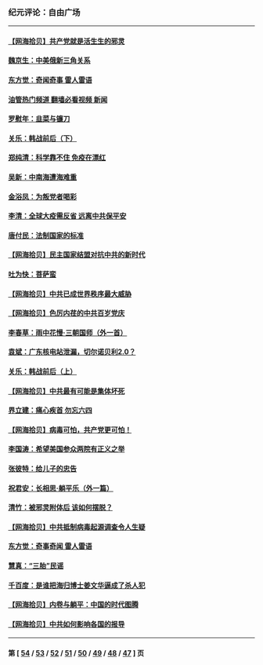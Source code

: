 ### 纪元评论：自由广场
---
#### [【网海拾贝】共产党就是活生生的邪灵](../../pages/nsc993/n13036627.md?06220330) 
#### [魏京生：中美俄新三角关系](../../pages/nsc993/n13035986.md?06220330) 
#### [东方觉：奇闻奇事 雷人雷语](../../pages/nsc993/n13035878.md?06220330) 
#### [油管热门频道 翻墙必看视频 新闻](ok?06220330)
#### [罗慰年：韭菜与镰刀](../../pages/nsc993/n13034374.md?06220330) 
#### [关乐：韩战前后（下）](../../pages/nsc993/n13034113.md?06220330) 
#### [郑纯清：科学靠不住 免疫在漂红](../../pages/nsc993/n13034093.md?06220330) 
#### [吴新：中南海遭海难重](../../pages/nsc993/n13034084.md?06220330) 
#### [金浴凤：为叛党者喝彩](../../pages/nsc993/n13034058.md?06220330) 
#### [李清：全球大疫需反省 远离中共保平安](../../pages/nsc993/n13033784.md?06220330) 
#### [唐付民：法制国家的标准](../../pages/nsc993/n13032944.md?06220330) 
#### [【网海拾贝】民主国家结盟对抗中共的新时代](../../pages/nsc993/n13031717.md?06220330) 
#### [吐为快：菩萨蛮](../../pages/nsc993/n13030033.md?06220330) 
#### [【网海拾贝】中共已成世界秩序最大威胁](../../pages/nsc993/n13028138.md?06220330) 
#### [【网海拾贝】色厉内荏的中共百岁党庆](../../pages/nsc993/n13025582.md?06220330) 
#### [李春草：雨中花慢‧三朝国师（外一首）](../../pages/nsc993/n13025567.md?06220330) 
#### [袁斌：广东核电站泄漏，切尔诺贝利2.0？](../../pages/nsc993/n13025475.md?06220330) 
#### [关乐：韩战前后（上）](../../pages/nsc993/n13025387.md?06220330) 
#### [【网海拾贝】中共最有可能是集体坏死](../../pages/nsc993/n13023101.md?06220330) 
#### [界立建：痛心疾首 勿忘六四](../../pages/nsc993/n13022339.md?06220330) 
#### [【网海拾贝】病毒可怕，共产党更可怕！](../../pages/nsc993/n13020728.md?06220330) 
#### [李国涛：希望美国参众两院有正义之举](../../pages/nsc993/n13020674.md?06220330) 
#### [张彼特：给儿子的忠告](../../pages/nsc993/n13018934.md?06220330) 
#### [祝君安：长相思‧躺平乐（外一篇）](../../pages/nsc993/n13018923.md?06220330) 
#### [清竹：被邪灵附体后 该如何摆脱？](../../pages/nsc993/n13018877.md?06220330) 
#### [【网海拾贝】中共抵制病毒起源调查令人生疑](../../pages/nsc993/n13017785.md?06220330) 
#### [东方觉：奇事奇闻 雷人雷语](../../pages/nsc993/n13017577.md?06220330) 
#### [慧真：“三胎”民谣](../../pages/nsc993/n13017394.md?06220330) 
#### [千百度：是谁把海归博士姜文华逼成了杀人犯](../../pages/nsc993/n13015218.md?06220330) 
#### [【网海拾贝】内卷与躺平：中国的时代图腾](../../pages/nsc993/n13016128.md?06220330) 
#### [【网海拾贝】中共如何影响各国的报导](../../pages/nsc993/n13012599.md?06220330) 

---
#### 第 [ [54](./54.md?06220330) / [53](./53.md?06220330) / [52](./52.md?06220330) / [51](./51.md?06220330) / [50](./50.md?06220330) / [49](./49.md?06220330) / [48](./48.md?06220330) / [47](./47.md?06220330) ] 页
